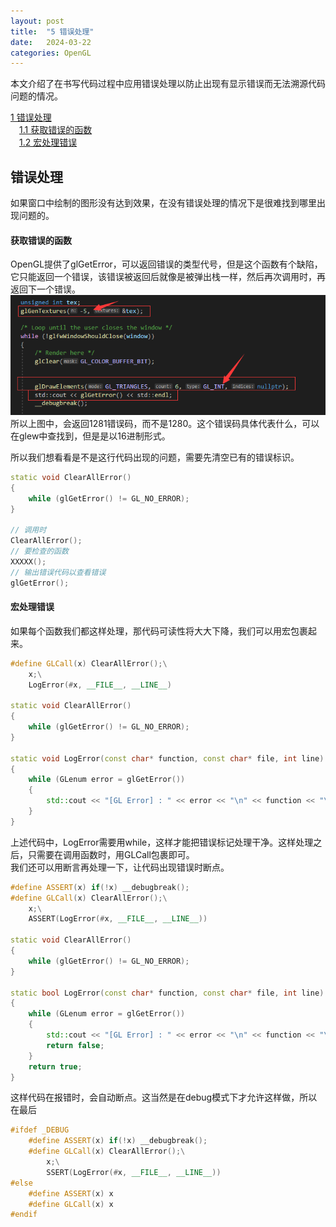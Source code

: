 ```yaml
---
layout: post
title:  "5 错误处理"
date:   2024-03-22
categories: OpenGL
---
```


本文介绍了在书写代码过程中应用错误处理以防止出现有显示错误而无法溯源代码问题的情况。  

[1 错误处理](#错误处理)  
&emsp;[1.1 获取错误的函数](#获取错误的函数)  
&emsp;[1.2 宏处理错误](#宏处理错误)  


## 错误处理
如果窗口中绘制的图形没有达到效果，在没有错误处理的情况下是很难找到哪里出现问题的。

#### 获取错误的函数
OpenGL提供了glGetError，可以返回错误的类型代号，但是这个函数有个缺陷，它只能返回一个错误，该错误被返回后就像是被弹出栈一样，然后再次调用时，再返回下一个错误。
![](../../../assets/OpenGL/5_1.png)  
所以上图中，会返回1281错误码，而不是1280。这个错误码具体代表什么，可以在glew中查找到，但是是以16进制形式。


所以我们想看看是不是这行代码出现的问题，需要先清空已有的错误标识。
```Cpp
static void ClearAllError()
{
	while (glGetError() != GL_NO_ERROR);
}

// 调用时
ClearAllError();
// 要检查的函数
XXXXX();
// 输出错误代码以查看错误
glGetError();
```

#### 宏处理错误
如果每个函数我们都这样处理，那代码可读性将大大下降，我们可以用宏包裹起来。

```Cpp
#define GLCall(x) ClearAllError();\
	x;\
	LogError(#x, __FILE__, __LINE__)

static void ClearAllError()
{
	while (glGetError() != GL_NO_ERROR);
}

static void LogError(const char* function, const char* file, int line)
{
	while (GLenum error = glGetError())
	{
		std::cout << "[GL Error] : " << error << "\n" << function << "\n" << file << " : " << line << std::endl;
	}
}
```
上述代码中，LogError需要用while，这样才能把错误标记处理干净。这样处理之后，只需要在调用函数时，用GLCall包裹即可。  
我们还可以用断言再处理一下，让代码出现错误时断点。  
```Cpp
#define ASSERT(x) if(!x) __debugbreak();
#define GLCall(x) ClearAllError();\
	x;\
	ASSERT(LogError(#x, __FILE__, __LINE__))

static void ClearAllError()
{
	while (glGetError() != GL_NO_ERROR);
}

static bool LogError(const char* function, const char* file, int line)
{
	while (GLenum error = glGetError())
	{
		std::cout << "[GL Error] : " << error << "\n" << function << "\n" << file << " : " << line << std::endl;
		return false;
	}
	return true;
}
```
这样代码在报错时，会自动断点。这当然是在debug模式下才允许这样做，所以在最后
```Cpp
#ifdef _DEBUG
	#define ASSERT(x) if(!x) __debugbreak();
	#define GLCall(x) ClearAllError();\
		x;\
		SSERT(LogError(#x, __FILE__, __LINE__))
#else
	#define ASSERT(x) x
	#define GLCall(x) x
#endif
```

